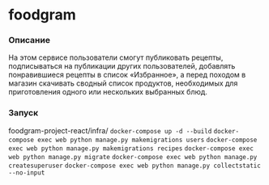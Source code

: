 # foodgram
### Описание
На этом сервисе пользователи смогут публиковать рецепты, подписываться на публикации других пользователей, добавлять понравившиеся рецепты в список «Избранное», а перед походом в магазин скачивать сводный список продуктов, необходимых для приготовления одного или нескольких выбранных блюд.
### Запуск
foodgram-project-react/infra/
`docker-compose up -d --build`
`docker-compose exec web python manage.py makemigrations users`
`docker-compose exec web python manage.py makemigrations recipes`
`docker-compose exec web python manage.py migrate`
`docker-compose exec web python manage.py createsuperuser`
`docker-compose exec web python manage.py collectstatic --no-input`